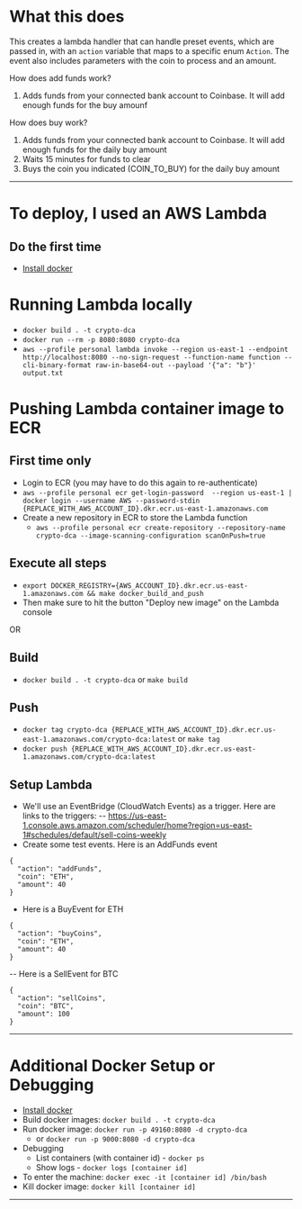 # What this does

This creates a lambda handler that can handle preset events, which are passed in, with an `action` variable that maps to a specific enum `Action`. The event also includes parameters with the coin to process and an amount. 

How does add funds work? 
1. Adds funds from your connected bank account to Coinbase. It will add enough funds for the buy amounf

How does buy work?
1. Adds funds from your connected bank account to Coinbase. It will add enough funds for the daily buy amount
2. Waits 15 minutes for funds to clear
3. Buys the coin you indicated (COIN_TO_BUY) for the daily buy amount

---

# To deploy, I used an AWS Lambda

## Do the first time

- [Install docker](https://docs.docker.com/install/)

# Running Lambda locally

- `docker build . -t crypto-dca`
- `docker run --rm -p 8080:8080 crypto-dca`
- `aws --profile personal lambda invoke --region us-east-1 --endpoint http://localhost:8080 --no-sign-request --function-name function --cli-binary-format raw-in-base64-out --payload '{"a": "b"}' output.txt`

# Pushing Lambda container image to ECR

## First time only

-  Login to ECR (you may have to do this again to re-authenticate)
  - `aws --profile personal ecr get-login-password  --region us-east-1 | docker login --username AWS --password-stdin {REPLACE_WITH_AWS_ACCOUNT_ID}.dkr.ecr.us-east-1.amazonaws.com`
- Create a new repository in ECR to store the Lambda function
  - `aws --profile personal ecr create-repository --repository-name crypto-dca --image-scanning-configuration scanOnPush=true`

## Execute all steps

- `export DOCKER_REGISTRY={AWS_ACCOUNT_ID}.dkr.ecr.us-east-1.amazonaws.com && make docker_build_and_push`
- Then make sure to hit the button "Deploy new image" on the Lambda console

OR

## Build 

- `docker build . -t crypto-dca` or `make build`

## Push

- `docker tag crypto-dca {REPLACE_WITH_AWS_ACCOUNT_ID}.dkr.ecr.us-east-1.amazonaws.com/crypto-dca:latest` or `make tag`
- `docker push {REPLACE_WITH_AWS_ACCOUNT_ID}.dkr.ecr.us-east-1.amazonaws.com/crypto-dca:latest`

## Setup Lambda

- We'll use an EventBridge (CloudWatch Events) as a trigger. Here are links to the triggers:
-- https://us-east-1.console.aws.amazon.com/scheduler/home?region=us-east-1#schedules/default/sell-coins-weekly
- Create some test events. Here is an AddFunds event
```
{
  "action": "addFunds",
  "coin": "ETH",
  "amount": 40
}
```
- Here is a BuyEvent for ETH
```
{
  "action": "buyCoins",
  "coin": "ETH",
  "amount": 40
}
```
-- Here is a SellEvent for BTC
```
{
  "action": "sellCoins",
  "coin": "BTC",
  "amount": 100
}
```

---

# Additional Docker Setup or Debugging

- [Install docker](https://docs.docker.com/install/)
- Build docker images: `docker build . -t crypto-dca`
- Run docker image: `docker run -p 49160:8080 -d crypto-dca`
  - or `docker run -p 9000:8080 -d crypto-dca`
- Debugging
  - List containers (with container id) - `docker ps`
  - Show logs - `docker logs [container id]`
- To enter the machine: `docker exec -it [container id] /bin/bash`
- Kill docker image: `docker kill [container id]`

---